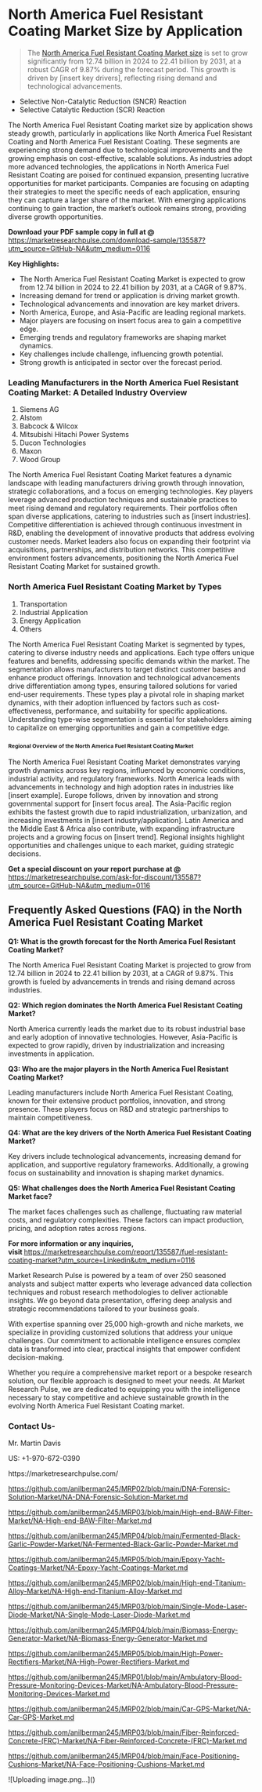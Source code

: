 <h1>North America Fuel Resistant Coating Market&nbsp;Size by Application</h1><blockquote><p>The <a href="https://marketresearchpulse.com/download-sample/135587?utm_source=GitHub-NA&amp;utm_medium=0116">North America Fuel Resistant Coating Market size</a> is set to grow significantly from 12.74 billion in 2024 to 22.41 billion by 2031, at a robust CAGR of 9.87% during the forecast period. This growth is driven by [insert key drivers], reflecting rising demand and technological advancements.</p></blockquote><ul><li>Selective Non-Catalytic Reduction (SNCR) Reaction<li> Selective Catalytic Reduction (SCR) Reaction</li></ul><p>The North America Fuel Resistant Coating market size by application shows steady growth, particularly in applications like North America Fuel Resistant Coating and North America Fuel Resistant Coating. These segments are experiencing strong demand due to technological improvements and the growing emphasis on cost-effective, scalable solutions. As industries adopt more advanced technologies, the applications in North America Fuel Resistant Coating are poised for continued expansion, presenting lucrative opportunities for market participants. Companies are focusing on adapting their strategies to meet the specific needs of each application, ensuring they can capture a larger share of the market. With emerging applications continuing to gain traction, the market’s outlook remains strong, providing diverse growth opportunities.</p><p><strong>Download your PDF sample copy in full at @ </strong><a href="https://marketresearchpulse.com/download-sample/135587?utm_source=GitHub-NA&amp;utm_medium=0116">https://marketresearchpulse.com/download-sample/135587?utm_source=GitHub-NA&amp;utm_medium=0116</a></p><p><strong>Key Highlights: </strong></p><ul><li>The North America Fuel Resistant Coating Market is expected to grow from 12.74 billion in 2024 to 22.41 billion by 2031, at a CAGR of 9.87%.</li><li>Increasing demand for trend or application is driving market growth.</li><li>Technological advancements and innovation are key market drivers.</li><li>North America, Europe, and Asia-Pacific are leading regional markets.</li><li>Major players are focusing on insert focus area to gain a competitive edge.</li><li>Emerging trends and regulatory frameworks are shaping market dynamics.</li><li>Key challenges include challenge, influencing growth potential.</li><li>Strong growth is anticipated in sector over the forecast period.</li></ul><h3>Leading Manufacturers in the North America Fuel Resistant Coating Market: A Detailed Industry Overview</h3><ol><li>Siemens AG</li><li>Alstom</li><li>Babcock & Wilcox</li><li>Mitsubishi Hitachi Power Systems</li><li>Ducon Technologies</li><li>Maxon</li><li>Wood Group</li></ol><div class="flex max-w-full flex-col flex-grow"><div class="min-h-8 text-message flex w-full flex-col items-end gap-2 whitespace-normal break-words [.text-message+&amp;]:mt-5" dir="auto" data-message-author-role="assistant" data-message-id="fd8432e4-4910-450d-b182-61b7bfb0a01f" data-message-model-slug="gpt-4o"><div class="flex w-full flex-col gap-1 empty:hidden first:pt-[3px]"><div class="markdown prose w-full break-words dark:prose-invert light"><p>The North America Fuel Resistant Coating Market features a dynamic landscape with leading manufacturers driving growth through innovation, strategic collaborations, and a focus on emerging technologies. Key players leverage advanced production techniques and sustainable practices to meet rising demand and regulatory requirements. Their portfolios often span diverse applications, catering to industries such as [insert industries]. Competitive differentiation is achieved through continuous investment in R&amp;D, enabling the development of innovative products that address evolving customer needs. Market leaders also focus on expanding their footprint via acquisitions, partnerships, and distribution networks. This competitive environment fosters advancements, positioning the North America Fuel Resistant Coating Market for sustained growth.</p></div></div></div></div><h3>North America Fuel Resistant Coating Market by Types</h3><ol><li>Transportation<li> Industrial Application<li> Energy Application<li> Others</li></ol><div class="flex max-w-full flex-col flex-grow"><div class="min-h-8 text-message flex w-full flex-col items-end gap-2 whitespace-normal break-words [.text-message+&amp;]:mt-5" dir="auto" data-message-author-role="assistant" data-message-id="084470be-0bb7-4664-bddf-5156b4f41249" data-message-model-slug="gpt-4o-mini"><div class="flex w-full flex-col gap-1 empty:hidden first:pt-[3px]"><div class="markdown prose w-full break-words dark:prose-invert light"><p>The North America Fuel Resistant Coating Market is segmented by types, catering to diverse industry needs and applications. Each type offers unique features and benefits, addressing specific demands within the market. The segmentation allows manufacturers to target distinct customer bases and enhance product offerings. Innovation and technological advancements drive differentiation among types, ensuring tailored solutions for varied end-user requirements. These types play a pivotal role in shaping market dynamics, with their adoption influenced by factors such as cost-effectiveness, performance, and suitability for specific applications. Understanding type-wise segmentation is essential for stakeholders aiming to capitalize on emerging opportunities and gain a competitive edge.</p></div></div></div></div><h3><span style="font-size: 11px;">Regional Overview of the North America Fuel Resistant Coating Market</span></h3><div class="flex max-w-full flex-col flex-grow"><div class="min-h-8 text-message flex w-full flex-col items-end gap-2 whitespace-normal break-words [.text-message+&amp;]:mt-5" dir="auto" data-message-author-role="assistant" data-message-id="e9038762-ce64-4e30-91c9-9bd413514231" data-message-model-slug="gpt-4o-mini"><div class="flex w-full flex-col gap-1 empty:hidden first:pt-[3px]"><div class="markdown prose w-full break-words dark:prose-invert light"><p>The North America Fuel Resistant Coating Market demonstrates varying growth dynamics across key regions, influenced by economic conditions, industrial activity, and regulatory frameworks. North America leads with advancements in technology and high adoption rates in industries like [insert example]. Europe follows, driven by innovation and strong governmental support for [insert focus area]. The Asia-Pacific region exhibits the fastest growth due to rapid industrialization, urbanization, and increasing investments in [insert industry/application]. Latin America and the Middle East &amp; Africa also contribute, with expanding infrastructure projects and a growing focus on [insert trend]. Regional insights highlight opportunities and challenges unique to each market, guiding strategic decisions.</p></div></div></div></div><p><strong>Get a special discount on your report purchase at @ </strong><a href="https://marketresearchpulse.com/ask-for-discount/135587?utm_source=GitHub-NA&amp;utm_medium=0116">https://marketresearchpulse.com/ask-for-discount/135587?utm_source=GitHub-NA&amp;utm_medium=0116</a></p><h2>Frequently Asked Questions (FAQ) in the North America Fuel Resistant Coating Market</h2><p><strong>Q1: What is the growth forecast for the North America Fuel Resistant Coating Market?</strong></p><p>The North America Fuel Resistant Coating Market is projected to grow from 12.74 billion in 2024 to 22.41 billion by 2031, at a CAGR of 9.87%. This growth is fueled by advancements in trends and rising demand across industries.</p><p><strong>Q2: Which region dominates the North America Fuel Resistant Coating Market?</strong></p><p>North America currently leads the market due to its robust industrial base and early adoption of innovative technologies. However, Asia-Pacific is expected to grow rapidly, driven by industrialization and increasing investments in application.</p><p><strong>Q3: Who are the major players in the North America Fuel Resistant Coating Market?</strong></p><p>Leading manufacturers include North America Fuel Resistant Coating, known for their extensive product portfolios, innovation, and strong presence. These players focus on R&amp;D and strategic partnerships to maintain competitiveness.</p><p><strong>Q4: What are the key drivers of the North America Fuel Resistant Coating Market?</strong></p><p>Key drivers include technological advancements, increasing demand for application, and supportive regulatory frameworks. Additionally, a growing focus on sustainability and innovation is shaping market dynamics.</p><p><strong>Q5: What challenges does the North America Fuel Resistant Coating Market face?</strong></p><p>The market faces challenges such as challenge, fluctuating raw material costs, and regulatory complexities. These factors can impact production, pricing, and adoption rates across regions.</p><p><strong>For more information or any inquiries, visit&nbsp;</strong><a href="https://marketresearchpulse.com/report/135587/fuel-resistant-coating-market?utm_source=Linkedin&utm_medium=0116">https://marketresearchpulse.com/report/135587/fuel-resistant-coating-market?utm_source=Linkedin&utm_medium=0116</a></p><p>Market Research Pulse is powered by a team of over 250 seasoned analysts and subject matter experts who leverage advanced data collection techniques and robust research methodologies to deliver actionable insights. We go beyond data presentation, offering deep analysis and strategic recommendations tailored to your business goals.</p><p>With expertise spanning over 25,000 high-growth and niche markets, we specialize in providing customized solutions that address your unique challenges. Our commitment to actionable intelligence ensures complex data is transformed into clear, practical insights that empower confident decision-making.</p><p>Whether you require a comprehensive market report or a bespoke research solution, our flexible approach is designed to meet your needs. At Market Research Pulse, we are dedicated to equipping you with the intelligence necessary to stay competitive and achieve sustainable growth in the evolving North America Fuel Resistant Coating market.</p><h3><strong>Contact Us-</strong></h3><p>Mr. Martin Davis</p><p>US: +1-970-672-0390</p><p>https://marketresearchpulse.com/</p><p><a href="https://github.com/anilberman245/MRP02/blob/main/DNA-Forensic-Solution-Market/NA-DNA-Forensic-Solution-Market.md">https://github.com/anilberman245/MRP02/blob/main/DNA-Forensic-Solution-Market/NA-DNA-Forensic-Solution-Market.md</a></p><p><a href="https://github.com/anilberman245/MRP03/blob/main/High-end-BAW-Filter-Market/NA-High-end-BAW-Filter-Market.md">https://github.com/anilberman245/MRP03/blob/main/High-end-BAW-Filter-Market/NA-High-end-BAW-Filter-Market.md</a></p><p><a href="https://github.com/anilberman245/MRP04/blob/main/Fermented-Black-Garlic-Powder-Market/NA-Fermented-Black-Garlic-Powder-Market.md">https://github.com/anilberman245/MRP04/blob/main/Fermented-Black-Garlic-Powder-Market/NA-Fermented-Black-Garlic-Powder-Market.md</a></p><p><a href="https://github.com/anilberman245/MRP05/blob/main/Epoxy-Yacht-Coatings-Market/NA-Epoxy-Yacht-Coatings-Market.md">https://github.com/anilberman245/MRP05/blob/main/Epoxy-Yacht-Coatings-Market/NA-Epoxy-Yacht-Coatings-Market.md</a></p><p><a href="https://github.com/anilberman245/MRP02/blob/main/High-end-Titanium-Alloy-Market/NA-High-end-Titanium-Alloy-Market.md">https://github.com/anilberman245/MRP02/blob/main/High-end-Titanium-Alloy-Market/NA-High-end-Titanium-Alloy-Market.md</a></p><p><a href="https://github.com/anilberman245/MRP03/blob/main/Single-Mode-Laser-Diode-Market/NA-Single-Mode-Laser-Diode-Market.md">https://github.com/anilberman245/MRP03/blob/main/Single-Mode-Laser-Diode-Market/NA-Single-Mode-Laser-Diode-Market.md</a></p><p><a href="https://github.com/anilberman245/MRP04/blob/main/Biomass-Energy-Generator-Market/NA-Biomass-Energy-Generator-Market.md">https://github.com/anilberman245/MRP04/blob/main/Biomass-Energy-Generator-Market/NA-Biomass-Energy-Generator-Market.md</a></p><p><a href="https://github.com/anilberman245/MRP05/blob/main/High-Power-Rectifiers-Market/NA-High-Power-Rectifiers-Market.md">https://github.com/anilberman245/MRP05/blob/main/High-Power-Rectifiers-Market/NA-High-Power-Rectifiers-Market.md</a></p><p><a href="https://github.com/anilberman245/MRP01/blob/main/Ambulatory-Blood-Pressure-Monitoring-Devices-Market/NA-Ambulatory-Blood-Pressure-Monitoring-Devices-Market.md">https://github.com/anilberman245/MRP01/blob/main/Ambulatory-Blood-Pressure-Monitoring-Devices-Market/NA-Ambulatory-Blood-Pressure-Monitoring-Devices-Market.md</a></p><p><a href="https://github.com/anilberman245/MRP02/blob/main/Car-GPS-Market/NA-Car-GPS-Market.md">https://github.com/anilberman245/MRP02/blob/main/Car-GPS-Market/NA-Car-GPS-Market.md</a></p><p><a href="https://github.com/anilberman245/MRP03/blob/main/Fiber-Reinforced-Concrete-(FRC)-Market/NA-Fiber-Reinforced-Concrete-(FRC)-Market.md">https://github.com/anilberman245/MRP03/blob/main/Fiber-Reinforced-Concrete-(FRC)-Market/NA-Fiber-Reinforced-Concrete-(FRC)-Market.md</a></p><p><a href="https://github.com/anilberman245/MRP04/blob/main/Face-Positioning-Cushions-Market/NA-Face-Positioning-Cushions-Market.md">https://github.com/anilberman245/MRP04/blob/main/Face-Positioning-Cushions-Market/NA-Face-Positioning-Cushions-Market.md</a></p>
![Uploading image.png…]()
